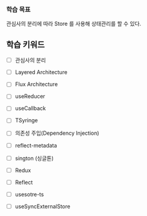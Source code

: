 ### 학습 목표

관심사의 분리에 따라 Store 를 사용해 상태관리를 할 수 있다.

## 학습 키워드

- [ ] 관심사의 분리
- [ ] Layered Architecture
- [ ] Flux Architecture
- [ ] useReducer
- [ ] useCallback

- [ ] TSyringe
- [ ] 의존성 주입(Dependency Injection)
- [ ] reflect-metadata
- [ ] sington (싱글톤)

- [ ] Redux
- [ ] Reflect

- [ ] usesotre-ts
- [ ] useSyncExternalStore
